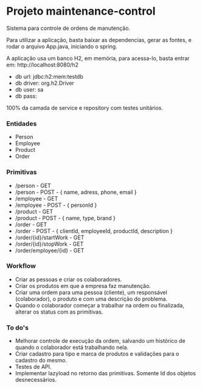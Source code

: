 # Projeto maintenance-control
Sistema para controle de ordens de manutenção.

Para utilizar a aplicação, basta baixar as dependencias, gerar as fontes, e rodar o arquivo App.java, iniciando o spring.

A aplicação usa um banco H2, em memória, para acessa-lo, basta entrar em: http://localhost:8080/h2
- db url: jdbc:h2:mem:testdb
- db driver: org.h2.Driver
- db user: sa
- db pass: 

100% da camada de service e repository com testes unitários.

### Entidades
- Person
- Employee
- Product
- Order

### Primitivas 
- /person - GET
- /person - POST - { name, adress, phone, email }
- /employee - GET
- /employee - POST - { personId }
- /product - GET
- /product - POST - { name, type, brand }
- /order - GET
- /order - POST - { clientId, employeeId, productId, description }
- /order/{id}/startWork - GET
- /order/{id}/stopWork - GET
- /order/employee/{id} - GET

### Workflow
- Criar as pessoas e criar os colaboradores.
- Criar os produtos em que a empresa faz manutenção.
- Criar uma ordem para uma pessoa (cliente), um responsável (colaborador), o produto e com uma descrição do problema.
- Quando o colaborador começar a trabalhar na ordem ou finalizada, alterar os status com as primitivas.

### To do's
- Melhorar controle de execução da ordem, salvando um histórico de quando o colaborador está trabalhando nela.
- Criar cadastro para tipo e marca de produtos e validações para o cadastro do mesmo.
- Testes de API.
- Implementar lazyload no retorno das primitivas. Somente Id dos objetos desnecessários.
